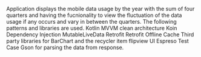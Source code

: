 Application displays the mobile data usage by the year with the sum of four quarters and having the fucnionality to view the fluctuation of the data usage if any occurs and vary in between the quarters.
The following patterns and libraries are used.
Kotlin
MVVM clean architecture
Koin Dependency Injection
MutableLiveData
Retrofit
Retrofit Offline Cache
Third party libraries for BarChart and the recycler item flipview
UI Espreso Test Case
Gson for parsing the data from response.
